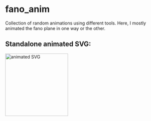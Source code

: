 # fano_anim

Collection of random animations using different tools. Here, I mostly animated the fano plane in one way or the other.

## Standalone animated SVG:
<img src="./fano_simple.svg" alt="animated SVG" width="200"/>
